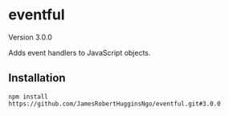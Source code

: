 # eventful

Version 3.0.0

Adds event handlers to JavaScript objects.

## Installation

``` console
npm install https://github.com/JamesRobertHugginsNgo/eventful.git#3.0.0
```
